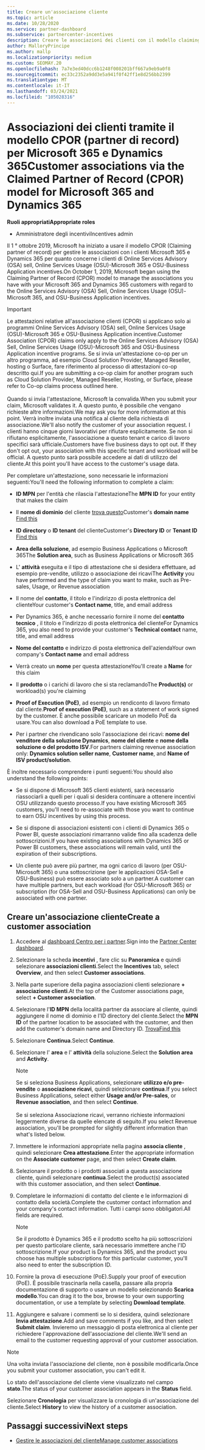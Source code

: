 ```yaml
---
title: Creare un'associazione cliente
ms.topic: article
ms.date: 10/28/2020
ms.service: partner-dashboard
ms.subservice: partnercenter-incentives
description: Creare le associazioni dei clienti con il modello claiming partner of record (CPOR). Consente di gestire le vendite, l'utilizzo e gli incentivi per i clienti Microsoft 365 & Dynamics 365.
author: MalloryPrincipe
ms.author: mallp
ms.localizationpriority: medium
ms.custom: SEOMAY.20
ms.openlocfilehash: 7a7e3ed40dcc6b1248f008201bff667a9eb9a0f8
ms.sourcegitcommit: ec33c2352a9dd3e5a941f0f42ff1e8d256bb2399
ms.translationtype: MT
ms.contentlocale: it-IT
ms.lasthandoff: 03/24/2021
ms.locfileid: "105028316"
---
```

# <a name="customer-associations-via-the-claimed-partner-of-record-cpor-model-for-microsoft-365-and-dynamics-365"></a><span data-ttu-id="fd7f0-104">Associazioni dei clienti tramite il modello CPOR (partner di record) per Microsoft 365 e Dynamics 365</span><span class="sxs-lookup"><span data-stu-id="fd7f0-104">Customer associations via the Claimed Partner of Record (CPOR) model for Microsoft 365 and Dynamics 365</span></span>


<span data-ttu-id="fd7f0-105">**Ruoli appropriati**</span><span class="sxs-lookup"><span data-stu-id="fd7f0-105">**Appropriate roles**</span></span>

- <span data-ttu-id="fd7f0-106">Amministratore degli incentivi</span><span class="sxs-lookup"><span data-stu-id="fd7f0-106">Incentives admin</span></span>

<span data-ttu-id="fd7f0-107">Il 1 ° ottobre 2019, Microsoft ha iniziato a usare il modello CPOR (Claiming partner of record) per gestire le associazioni con i clienti Microsoft 365 e Dynamics 365 per quanto concerne i clienti di Online Services Advisory (OSA) sell, Online Services Usage (OSU)-Microsoft 365 e OSU-Business Application incentives.</span><span class="sxs-lookup"><span data-stu-id="fd7f0-107">On October 1, 2019, Microsoft began using the Claiming Partner of Record (CPOR) model to manage the associations you have with your Microsoft 365 and Dynamics 365 customers with regard to the Online Services Advisory (OSA) Sell, Online Services Usage (OSU)-Microsoft 365, and OSU-Business Application incentives.</span></span>

>[!Important]
> <span data-ttu-id="fd7f0-108">Le attestazioni relative all'associazione clienti (CPOR) si applicano solo ai programmi Online Services Advisory (OSA) sell, Online Services Usage (OSU)-Microsoft 365 e OSU-Business Application incentive.</span><span class="sxs-lookup"><span data-stu-id="fd7f0-108">Customer Association (CPOR) claims only apply to the Online Services Advisory (OSA) Sell, Online Services Usage (OSU)-Microsoft 365 and OSU-Business Application incentive programs.</span></span> <span data-ttu-id="fd7f0-109">Se si invia un'attestazione co-op per un altro programma, ad esempio Cloud Solution Provider, Managed Reseller, hosting o Surface, fare riferimento al processo di attestazioni co-op descritto qui.</span><span class="sxs-lookup"><span data-stu-id="fd7f0-109">If you are submitting a co-op claim for another program such as Cloud Solution Provider, Managed Reseller, Hosting, or Surface, please refer to Co-op claims process outlined here.</span></span> <br><br><span data-ttu-id="fd7f0-110">Quando si invia l'attestazione, Microsoft la convalida.</span><span class="sxs-lookup"><span data-stu-id="fd7f0-110">When you submit your claim, Microsoft validates it.</span></span> <span data-ttu-id="fd7f0-111">A questo punto, è possibile che vengano richieste altre informazioni.</span><span class="sxs-lookup"><span data-stu-id="fd7f0-111">We may ask you for more information at this point.</span></span> <span data-ttu-id="fd7f0-112">Verrà inoltre inviata una notifica al cliente della richiesta di associazione.</span><span class="sxs-lookup"><span data-stu-id="fd7f0-112">We'll also notify the customer of your association request.</span></span> <span data-ttu-id="fd7f0-113">I clienti hanno cinque giorni lavorativi per rifiutare esplicitamente. Se non si rifiutano esplicitamente, l'associazione a questo tenant e carico di lavoro specifici sarà ufficiale.</span><span class="sxs-lookup"><span data-stu-id="fd7f0-113">Customers have five business days to opt out. If they don't opt out, your association with this specific tenant and workload will be official.</span></span> <span data-ttu-id="fd7f0-114">A questo punto sarà possibile accedere ai dati di utilizzo del cliente.</span><span class="sxs-lookup"><span data-stu-id="fd7f0-114">At this point you'll have access to the customer's usage data.</span></span> 

<span data-ttu-id="fd7f0-115">Per completare un'attestazione, sono necessarie le informazioni seguenti:</span><span class="sxs-lookup"><span data-stu-id="fd7f0-115">You'll need the following information to complete a claim:</span></span>

- <span data-ttu-id="fd7f0-116">**ID MPN** per l'entità che rilascia l'attestazione</span><span class="sxs-lookup"><span data-stu-id="fd7f0-116">The **MPN ID** for your entity that makes the claim</span></span>

- <span data-ttu-id="fd7f0-117">Il **nome di dominio** del cliente [trova questo](find-ids-and-domain-names.md)</span><span class="sxs-lookup"><span data-stu-id="fd7f0-117">Customer's **domain name** [Find this](find-ids-and-domain-names.md)</span></span>

- <span data-ttu-id="fd7f0-118">**ID directory** o **ID tenant** [](find-ids-and-domain-names.md) del cliente</span><span class="sxs-lookup"><span data-stu-id="fd7f0-118">Customer's **Directory ID** or **Tenant ID** [Find this](find-ids-and-domain-names.md)</span></span>

- <span data-ttu-id="fd7f0-119">**Area della soluzione**, ad esempio Business Applications o Microsoft 365</span><span class="sxs-lookup"><span data-stu-id="fd7f0-119">The **Solution area**, such as Business Applications or Microsoft 365</span></span>

- <span data-ttu-id="fd7f0-120">L' **attività** eseguita e il tipo di attestazione che si desidera effettuare, ad esempio pre-vendite, utilizzo o associazione dei ricavi</span><span class="sxs-lookup"><span data-stu-id="fd7f0-120">The **Activity** you have performed and the type of claim you want to make, such as Pre-sales, Usage, or Revenue association</span></span>

- <span data-ttu-id="fd7f0-121">Il nome del **contatto**, il titolo e l'indirizzo di posta elettronica del cliente</span><span class="sxs-lookup"><span data-stu-id="fd7f0-121">Your customer's **Contact name**, title, and email address</span></span>

- <span data-ttu-id="fd7f0-122">Per Dynamics 365, è anche necessario fornire il nome del **contatto tecnico** , il titolo e l'indirizzo di posta elettronica del cliente</span><span class="sxs-lookup"><span data-stu-id="fd7f0-122">For Dynamics 365, you also need to provide your customer's **Technical contact** name, title, and email address</span></span>

- <span data-ttu-id="fd7f0-123">**Nome del contatto** e indirizzo di posta elettronica dell'azienda</span><span class="sxs-lookup"><span data-stu-id="fd7f0-123">Your own company's **Contact name** and email address</span></span>

- <span data-ttu-id="fd7f0-124">Verrà creato un **nome** per questa attestazione</span><span class="sxs-lookup"><span data-stu-id="fd7f0-124">You'll create a **Name** for this claim</span></span>

- <span data-ttu-id="fd7f0-125">Il **prodotto** o i carichi di lavoro che si sta reclamando</span><span class="sxs-lookup"><span data-stu-id="fd7f0-125">The **Product(s)** or workload(s) you're claiming</span></span>

- <span data-ttu-id="fd7f0-126">**Proof of Execution (PoE)**, ad esempio un rendiconto di lavoro firmato dal cliente.</span><span class="sxs-lookup"><span data-stu-id="fd7f0-126">**Proof of execution (PoE)**, such as a statement of work signed by the customer.</span></span> <span data-ttu-id="fd7f0-127">È anche possibile scaricare un modello PoE da usare.</span><span class="sxs-lookup"><span data-stu-id="fd7f0-127">You can also download a PoE template to use.</span></span>

- <span data-ttu-id="fd7f0-128">Per i partner che rivendicano solo l'associazione dei ricavi: **nome del venditore della soluzione Dynamics**, **nome del cliente** e **nome della soluzione o del prodotto ISV**.</span><span class="sxs-lookup"><span data-stu-id="fd7f0-128">For partners claiming revenue association only: **Dynamics solution seller name**, **Customer name**, and **Name of ISV product/solution**.</span></span> 

<span data-ttu-id="fd7f0-129">È inoltre necessario comprendere i punti seguenti:</span><span class="sxs-lookup"><span data-stu-id="fd7f0-129">You should also understand the following points:</span></span>

- <span data-ttu-id="fd7f0-130">Se si dispone di Microsoft 365 clienti esistenti, sarà necessario riassociarli a quelli per i quali si desidera continuare a ottenere incentivi OSU utilizzando questo processo.</span><span class="sxs-lookup"><span data-stu-id="fd7f0-130">If you have existing Microsoft 365 customers, you'll need to re-associate with those you want to continue to earn OSU incentives by using this process.</span></span>

- <span data-ttu-id="fd7f0-131">Se si dispone di associazioni esistenti con i clienti di Dynamics 365 o Power BI, queste associazioni rimarranno valide fino alla scadenza delle sottoscrizioni.</span><span class="sxs-lookup"><span data-stu-id="fd7f0-131">If you have existing associations with Dynamics 365 or Power BI customers, these associations will remain valid, until the expiration of their subscriptions.</span></span>

- <span data-ttu-id="fd7f0-132">Un cliente può avere più partner, ma ogni carico di lavoro (per OSU-Microsoft 365) o una sottoscrizione (per le applicazioni OSA-Sell e OSU-Business) può essere associato solo a un partner.</span><span class="sxs-lookup"><span data-stu-id="fd7f0-132">A customer can have multiple partners, but each workload (for OSU-Microsoft 365) or subscription (for OSA-Sell and OSU-Business Applications) can only be associated with one partner.</span></span>

## <a name="create-a-customer-association"></a><span data-ttu-id="fd7f0-133">Creare un'associazione cliente</span><span class="sxs-lookup"><span data-stu-id="fd7f0-133">Create a customer association</span></span>

1. <span data-ttu-id="fd7f0-134">Accedere al [dashboard Centro per i partner](https://partner.microsoft.com/dashboard/).</span><span class="sxs-lookup"><span data-stu-id="fd7f0-134">Sign into the [Partner Center dashboard](https://partner.microsoft.com/dashboard/).</span></span>

2. <span data-ttu-id="fd7f0-135">Selezionare la scheda **incentivi** , fare clic su **Panoramica** e quindi selezionare **associazioni clienti**.</span><span class="sxs-lookup"><span data-stu-id="fd7f0-135">Select the **Incentives** tab, select **Overview**, and then select **Customer associations**.</span></span>

3. <span data-ttu-id="fd7f0-136">Nella parte superiore della pagina associazioni clienti selezionare **+ associazione clienti**.</span><span class="sxs-lookup"><span data-stu-id="fd7f0-136">At the top of the Customer associations page, select **+ Customer association**.</span></span>

4. <span data-ttu-id="fd7f0-137">Selezionare l'**ID MPN** della località partner da associare al cliente, quindi aggiungere il nome di dominio e l'ID directory del cliente.</span><span class="sxs-lookup"><span data-stu-id="fd7f0-137">Select the **MPN ID** of the partner location to be associated with the customer, and then add the customer's domain name and Directory ID.</span></span> [<span data-ttu-id="fd7f0-138">Trova</span><span class="sxs-lookup"><span data-stu-id="fd7f0-138">Find this</span></span>](find-ids-and-domain-names.md)

5. <span data-ttu-id="fd7f0-139">Selezionare **Continua**.</span><span class="sxs-lookup"><span data-stu-id="fd7f0-139">Select **Continue**.</span></span>

6. <span data-ttu-id="fd7f0-140">Selezionare l' **area** e l' **attività** della soluzione.</span><span class="sxs-lookup"><span data-stu-id="fd7f0-140">Select the **Solution area** and **Activity**.</span></span> 

   >[!Note]
   >
   ><span data-ttu-id="fd7f0-141">Se si seleziona Business Applications, selezionare **utilizzo e/o pre-vendite** o **associazione ricavi**, quindi selezionare **continua**.</span><span class="sxs-lookup"><span data-stu-id="fd7f0-141">If you select Business Applications, select either **Usage and/or Pre-sales**, or **Revenue association**, and then select **Continue**.</span></span> 
   <br><br><span data-ttu-id="fd7f0-142">Se si seleziona Associazione ricavi, verranno richieste informazioni leggermente diverse da quelle elencate di seguito.</span><span class="sxs-lookup"><span data-stu-id="fd7f0-142">If you select Revenue association, you'll be prompted for slightly different information than what's listed below.</span></span>

7. <span data-ttu-id="fd7f0-143">Immettere le informazioni appropriate nella pagina **associa cliente** , quindi selezionare **Crea attestazione**.</span><span class="sxs-lookup"><span data-stu-id="fd7f0-143">Enter the appropriate information on the **Associate customer** page, and then select **Create claim**.</span></span>

8. <span data-ttu-id="fd7f0-144">Selezionare il prodotto o i prodotti associati a questa associazione cliente, quindi selezionare **continua**.</span><span class="sxs-lookup"><span data-stu-id="fd7f0-144">Select the product(s) associated with this customer association, and then select **Continue**.</span></span>

9. <span data-ttu-id="fd7f0-145">Completare le informazioni di contatto del cliente e le informazioni di contatto della società.</span><span class="sxs-lookup"><span data-stu-id="fd7f0-145">Complete the customer contact information and your company's contact information.</span></span> <span data-ttu-id="fd7f0-146">Tutti i campi sono obbligatori.</span><span class="sxs-lookup"><span data-stu-id="fd7f0-146">All fields are required.</span></span> 

   >[!NOTE]
   ><span data-ttu-id="fd7f0-147">Se il prodotto è Dynamics 365 e il prodotto scelto ha più sottoscrizioni per questo particolare cliente, sarà necessario immettere anche l'ID sottoscrizione.</span><span class="sxs-lookup"><span data-stu-id="fd7f0-147">If your product is Dynamics 365, and the product you choose has multiple subscriptions for this particular customer, you'll also need to enter the subscription ID.</span></span>

10. <span data-ttu-id="fd7f0-148">Fornire la prova di esecuzione (PoE).</span><span class="sxs-lookup"><span data-stu-id="fd7f0-148">Supply your proof of execution (PoE).</span></span> <span data-ttu-id="fd7f0-149">È possibile trascinarla nella casella, passare alla propria documentazione di supporto o usare un modello selezionando **Scarica modello**.</span><span class="sxs-lookup"><span data-stu-id="fd7f0-149">You can drag it to the box, browse to your own supporting documentation, or use a template by selecting **Download template**.</span></span> 

11. <span data-ttu-id="fd7f0-150">Aggiungere e salvare i commenti se lo si desidera, quindi selezionare **Invia attestazione**.</span><span class="sxs-lookup"><span data-stu-id="fd7f0-150">Add and save comments if you like, and then select **Submit claim**.</span></span> <span data-ttu-id="fd7f0-151">Invieremo un messaggio di posta elettronica al cliente per richiedere l'approvazione dell'associazione del cliente.</span><span class="sxs-lookup"><span data-stu-id="fd7f0-151">We'll send an email to the customer requesting approval of your customer association.</span></span>

   >[!NOTE]
   ><span data-ttu-id="fd7f0-152">Una volta inviata l'associazione del cliente, non è possibile modificarla.</span><span class="sxs-lookup"><span data-stu-id="fd7f0-152">Once you submit your customer association, you can't edit it.</span></span>

<span data-ttu-id="fd7f0-153">Lo stato dell'associazione del cliente viene visualizzato nel campo **stato**.</span><span class="sxs-lookup"><span data-stu-id="fd7f0-153">The status of your customer association appears in the **Status** field.</span></span>

<span data-ttu-id="fd7f0-154">Selezionare **Cronologia** per visualizzare la cronologia di un'associazione del cliente.</span><span class="sxs-lookup"><span data-stu-id="fd7f0-154">Select **History** to view the history of a customer association.</span></span>

## <a name="next-steps"></a><span data-ttu-id="fd7f0-155">Passaggi successivi</span><span class="sxs-lookup"><span data-stu-id="fd7f0-155">Next steps</span></span>

- [<span data-ttu-id="fd7f0-156">Gestire le associazioni del cliente</span><span class="sxs-lookup"><span data-stu-id="fd7f0-156">Manage customer associations</span></span>](incentives-manage-customer-associations.md)